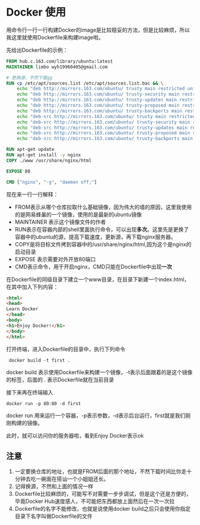 # Docker 使用

​	用命令行一行一行构建Docker的image是比较稳妥的方法，但是比较麻烦，所以我这里就使用Dockerfile来构建image啦。

先给出Dockerfile的示例：

```dockerfile
FROM hub.c.163.com/library/ubuntu:latest
MAINTAINER limbo wyh19960405@gmail.com

# 更换源，不然下载gg
RUN cp /etc/apt/sources.list /etc/apt/sources.list.bac && \
    echo "deb http://mirrors.163.com/ubuntu/ trusty main restricted universe multiverse" > /etc/apt/sources.list && \
    echo "deb http://mirrors.163.com/ubuntu/ trusty-security main restricte universe multiverse" >> /etc/apt/sources.list && \
    echo "deb http://mirrors.163.com/ubuntu/ trusty-updates main restricted universe multiverse" >> /etc/apt/sources.list && \
    echo "deb http://mirrors.163.com/ubuntu/ trusty-proposed main restricted universe multiverse" >> /etc/apt/sources.list && \
    echo "deb http://mirrors.163.com/ubuntu/ trusty-backports main restricted universe multiverse" >> /etc/apt/sources.list && \
    echo "deb-src http://mirrors.163.com/ubuntu/ trusty main restricted universe multiverse" >> /etc/apt/sources.list && \
    echo "deb-src http://mirrors.163.com/ubuntu/ trusty-security main restricted universe multiverse" >> /etc/apt/sources.list && \
    echo "deb-src http://mirrors.163.com/ubuntu/ trusty-updates main restricted universe multiverse" >> /etc/apt/sources.list && \
    echo "deb-src http://mirrors.163.com/ubuntu/ trusty-proposed main restricted universe multiverse" >> /etc/apt/sources.list && \
    echo "deb-src http://mirrors.163.com/ubuntu/ trusty-backports main restricted universe multiverse" >> /etc/apt/sources.list

RUN apt-get update
RUN apt-get install -y nginx
COPY ./www /usr/share/nginx/html

EXPOSE 80

CMD ["nginx", "-g", "daemon off;"]
```

现在来一行一行解释：

- FROM表示从哪个仓库拉取什么基础镜像，因为伟大的墙的原因，这里我使用的是网易蜂巢的一个镜像，使用的是最新的ubuntu镜像
- MAINTAINER 表示这个镜像文件的作者
- RUN表示在容器内部的shell里面执行命令，可以出现**多次**。这里先是更换了容器中的ubuntu的源，提高下载速度，更新源，再下载nginx服务器。
- COPY是将目标文件拷到容器中的/usr/share/nginx/html,因为这个是nginx的启动目录
- EXPOSE 表示需要对外开放80端口
- CMD表示命令，用于开启nginx，CMD只能在Dockerfile中出现**一次**

在Dockerfile的同级目录下建立一个www目录，在目录下新建一个index.html，在其中加入下列内容：

```html
<html>
<head>
Learn Docker
</head>
<body>
<h1>Enjoy Docker!</h1>
</body>
</html>
```

打开终端，进入Dockerfile的目录中，执行下列命令

```Shell
 docker build -t first .
```

docker build 表示使用Dockerfile来构建一个镜像，-t表示后面跟着的是这个镜像的标签，后面的 . 表示Dockerfile就在当前目录

接下来再在终端输入

```Shell
docker run -p 80:80 -d first
```

docker run 用来运行一个容器，-p表示参数，-d表示后台运行，first就是我们刚刚构建的镜像。

此时，就可以访问你的服务器啦，看到Enjoy Docker表示ok

## 注意

1. 一定要换仓库的地址，也就是FROM后面的那个地址，不然下载时间比你走十分钟去吃一碗面在搭讪一个小姐姐还长。
2. 记得换源，不然和上面的情况一样
3. Dockerfile比较麻烦的，可能写不对需要一步步调试，但是这个还是方便的，毕竟Docker Hub速度感人，不可能把东西都放上面然后在一次一次拉
4. Dockerfile的名字不能修改，也就是说使用docker build之后只会使用你指定目录下名字叫做Dockerfile的文件